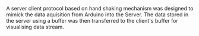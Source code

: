 A server client protocol based on hand shaking mechanism was designed to mimick the data aquisition from Arduino into the Server. The data stored in the server using a buffer was then transferred to the client's buffer for visualising data stream.
